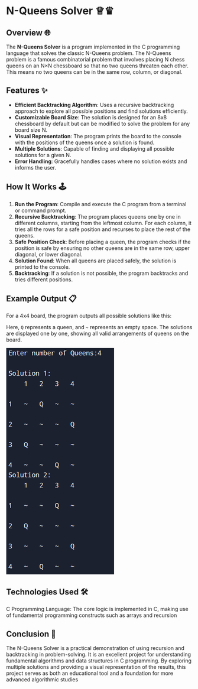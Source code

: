 # N-Queens Solver ♕♛

## Overview 🌐

The **N-Queens Solver** is a program implemented in the C programming language that solves the classic N-Queens problem. The N-Queens problem is a famous combinatorial problem that involves placing N chess queens on an N×N chessboard so that no two queens threaten each other. This means no two queens can be in the same row, column, or diagonal.

## Features ✨

- **Efficient Backtracking Algorithm**: Uses a recursive backtracking approach to explore all possible positions and find solutions efficiently.
- **Customizable Board Size**: The solution is designed for an 8x8 chessboard by default but can be modified to solve the problem for any board size N.
- **Visual Representation**: The program prints the board to the console with the positions of the queens once a solution is found.
- **Multiple Solutions**: Capable of finding and displaying all possible solutions for a given N.
- **Error Handling**: Gracefully handles cases where no solution exists and informs the user.

## How It Works 🕹️

1. **Run the Program**: Compile and execute the C program from a terminal or command prompt.
2. **Recursive Backtracking**: The program places queens one by one in different columns, starting from the leftmost column. For each column, it tries all the rows for a safe position and recurses to place the rest of the queens.
3. **Safe Position Check**: Before placing a queen, the program checks if the position is safe by ensuring no other queens are in the same row, upper diagonal, or lower diagonal.
4. **Solution Found**: When all queens are placed safely, the solution is printed to the console.
5. **Backtracking**: If a solution is not possible, the program backtracks and tries different positions.

## Example Output 📋

For a 4x4 board, the program outputs all possible solutions like this:


Here, `Q` represents a queen, and `~` represents an empty space. The solutions are displayed one by one, showing all valid arrangements of queens on the board.

![Example Output Image](<https://github.com/omarbasha19/N-Queens-Solver/blob/main/photo.png?raw=true>) 

## Technologies Used 🛠️

C Programming Language: The core logic is implemented in C, making use of fundamental programming constructs such as arrays and recursion


## Conclusion 📝

The N-Queens Solver is a practical demonstration of using recursion and backtracking in problem-solving. It is an excellent project for understanding fundamental algorithms and data structures in C programming. By exploring multiple solutions and providing a visual representation of the results, this project serves as both an educational tool and a foundation for more advanced algorithmic studies




